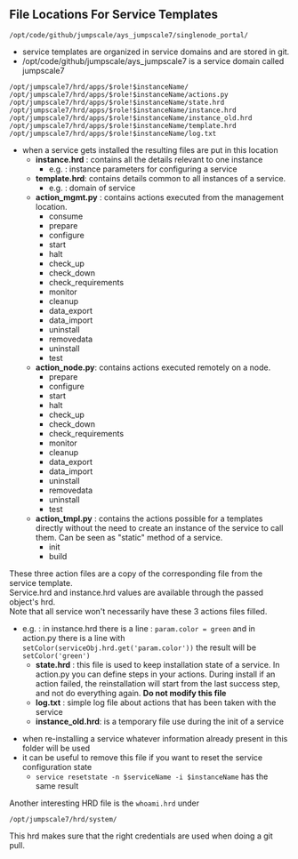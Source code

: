 ## File Locations For Service Templates

```
/opt/code/github/jumpscale/ays_jumpscale7/singlenode_portal/
```

* service templates are organized in service domains and are stored in git.
* /opt/code/github/jumpscale/ays_jumpscale7 is a service domain called jumpscale7

```
/opt/jumpscale7/hrd/apps/$role!$instanceName/
/opt/jumpscale7/hrd/apps/$role!$instanceName/actions.py
/opt/jumpscale7/hrd/apps/$role!$instanceName/state.hrd
/opt/jumpscale7/hrd/apps/$role!$instanceName/instance.hrd
/opt/jumpscale7/hrd/apps/$role!$instanceName/instance_old.hrd
/opt/jumpscale7/hrd/apps/$role!$instanceName/template.hrd
/opt/jumpscale7/hrd/apps/$role!$instanceName/log.txt

```

* when a service gets installed the resulting files are put in this location
    - **instance.hrd** : contains all the details relevant to one instance
        - e.g. : instance parameters for configuring a service
    - **template.hrd**: contains details common to all instances of a service.
        - e.g. : domain of service
    - **action_mgmt.py** : contains actions executed from the management location.
        - consume 
        - prepare
        - configure
        - start
        - halt
        - check_up
        - check_down
        - check_requirements
        - monitor
        - cleanup
        - data_export
        - data_import
        - uninstall
        - removedata
        - uninstall
        - test
    - **action_node.py**: contains actions executed remotely on a node.
        - prepare
        - configure
        - start
        - halt
        - check_up
        - check_down
        - check_requirements
        - monitor
        - cleanup
        - data_export
        - data_import
        - uninstall
        - removedata
        - uninstall
        - test
    - **action_tmpl.py** : contains the actions possible for a templates directly without the need to create an instance of the service to call them. Can be seen as "static" method of a service.
        - init
        - build
    
These three action files are a copy of the corresponding file from the service template.  
Service.hrd and instance.hrd values are available through the passed object's hrd.  
Note that all service won't necessarily have these 3 actions files filled.


- e.g. : in instance.hrd there is a line : ```param.color = green``` and in action.py there is a line with ```setColor(serviceObj.hrd.get('param.color'))``` the result will be ```setColor('green')```  
    - **state.hrd** : this file is used to keep installation state of a service. In action.py you can define steps in your actions. During install if an action failed, the reinstallation will start from the last success step, and not do everything again.
    **Do not modify this file**
    - **log.txt** : simple log file about actions that has been taken with the service
    - **instance_old.hrd**: is a temporary file use during the init of a service


* when re-installing a service whatever information already present in this folder will be used
* it can be useful to remove this file if you want to reset the service configuration state
  * ```service resetstate -n $serviceName -i $instanceName``` has the same result


Another interesting HRD file is the `whoami.hrd` under
```
/opt/jumpscale7/hrd/system/
```
This hrd makes sure that the right credentials are used when doing a git pull.
